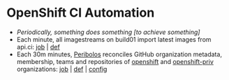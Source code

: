 # OpenShift CI Automation
- _Periodically, something does something [to achieve something]_
- Each minute, all imagestreams on build01 import latest images from api.ci: [job](https://deck-ci.apps.ci.l2s4.p1.openshiftapps.com/?job=periodic-ci-image-import-to-build01) | [def](https://github.com/openshift/release/blob/92215e080639899e2f2936d2db1aa35828332b07/ci-operator/jobs/infra-periodics.yaml#L2-L28)
- Each 30m minutes, [Peribolos](https://github.com/kubernetes/test-infra/tree/master/prow/cmd/peribolos) reconciles GitHub organization metadata, membership, teams and repositories of [openshift](https://github.com/openshift/) and [openshift-priv](https://github.com/openshift-priv) organizations: [job](https://deck-ci.apps.ci.l2s4.p1.openshiftapps.com/?job=periodic-org-sync) | [def](https://github.com/openshift/release/blob/6f2025056ed9d620816a4dd31dbaa0865a645f45/ci-operator/jobs/infra-periodics.yaml#L726-L772) | [config](https://github.com/openshift/config)
